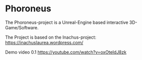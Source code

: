 # Phoroneus

The Phoroneus-project is a Unreal-Engine based interactive 3D-Game/Software.

The Project is based on the Inachus-project: <https://inachuslaurea.wordpress.com/>

Demo video 0.1 <https://youtube.com/watch?v=oxOteIdJ8zk>